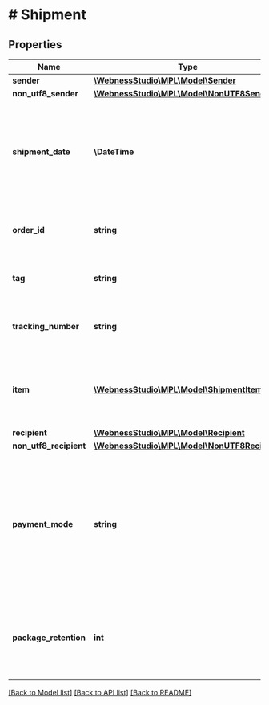 # # Shipment

## Properties

Name | Type | Description | Notes
------------ | ------------- | ------------- | -------------
**sender** | [**\WebnessStudio\MPL\Model\Sender**](Sender.md) |  | [optional]
**non_utf8_sender** | [**\WebnessStudio\MPL\Model\NonUTF8Sender**](NonUTF8Sender.md) |  | [optional]
**shipment_date** | **\DateTime** | A tényleges (fizikai) postára adás tervezett ideje yyyy-MM-dd formátumban   /   Planned time of actual (physical) posting in dd-MM-yyyy format format: date-time | [optional]
**order_id** | **string** | A webáruház által használt rendelésazonosító.   /   Order ID used by the webshop. | [optional]
**tag** | **string** | A szállítmányhoz rendelt címke.   /   Label assigned to the consignment. | [optional]
**tracking_number** | **string** | A posta által kiosztott azonosító.   /   The identifier assigned by Magyar Posta. | [optional]
**item** | [**\WebnessStudio\MPL\Model\ShipmentItem[]**](ShipmentItem.md) | A szállítmányban szereplő csomagok felsorolása.   /   List of parcels included in the consignment. | [optional]
**recipient** | [**\WebnessStudio\MPL\Model\Recipient**](Recipient.md) |  | [optional]
**non_utf8_recipient** | [**\WebnessStudio\MPL\Model\NonUTF8Recipient**](NonUTF8Recipient.md) |  | [optional]
**payment_mode** | **string** | Azt adja meg, hogy az MPL hogyan fizesse ki az utánvételes csomagok után beszedett díjat a megrendelő számára.   /   Specifies how MPL should pay the customer the fee collected for cash on delivery parcels. | [optional]
**package_retention** | **int** | A csomag őrzési ideje munkanapban: 0, 5 vagy 10.   /   Retention period of the parcel in business days: 0, 5 or 10. | [optional]

[[Back to Model list]](../../README.md#models) [[Back to API list]](../../README.md#endpoints) [[Back to README]](../../README.md)
